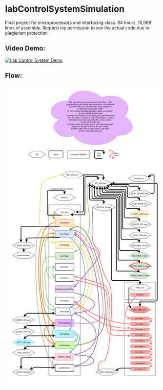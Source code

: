 # labControlSystemSimulation
Final project for microprocessors and interfacing class. 84 hours, 10,068 lines of assembly. Request my permission to see the actual code due to plagiarism protection

## Video Demo:
[![Lab Control System Demo](https://i9.ytimg.com/vi/0n-ePYSWDlg/mq1.jpg?sqp=CLSqpY4G&rs=AOn4CLCdNeIzaC47H3eRaqIGxKs2CemXMQ)](https://www.youtube.com/watch?v=0n-ePYSWDlg "Lab Control System Demo")

## Flow:
![Not elegant](https://github.com/Coopski101/labControlSystemSimulation/blob/main/Final%20project%20362%20cropped.png)
